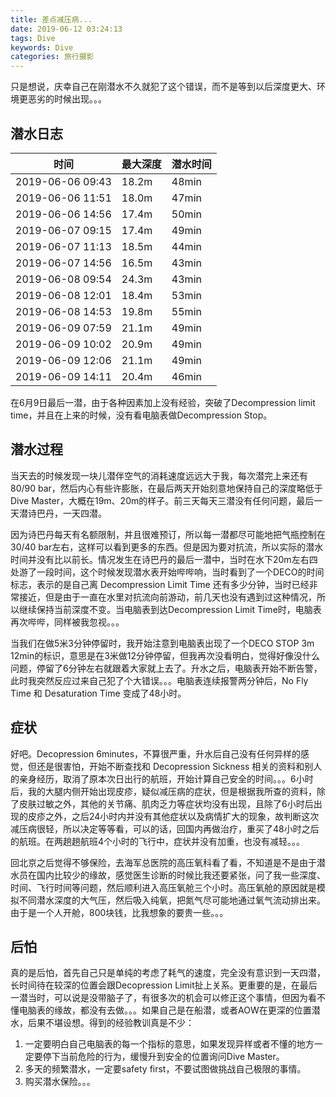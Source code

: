 ```yaml
---
title: 差点减压病...
date: 2019-06-12 03:24:13
tags: Dive
keywords: Dive
categories: 旅行摄影
---
```

只是想说，庆幸自己在刚潜水不久就犯了这个错误，而不是等到以后深度更大、环境更恶劣的时候出现。。。

## 潜水日志

|时间 | 最大深度 | 潜水时间|
|------|-----|------|
|2019-06-06 09:43 | 18.2m | 48min |
|2019-06-06 11:51 | 18.0m | 47min |
|2019-06-06 14:56 | 17.4m | 50min |
|2019-06-07 09:15 | 17.4m | 49min |
|2019-06-07 11:13 | 18.5m | 44min |
|2019-06-07 14:56 | 16.5m | 43min |
|2019-06-08 09:54 | 24.3m | 43min |
|2019-06-08 12:01 | 18.4m | 53min |
|2019-06-08 14:53 | 19.8m | 55min |
|2019-06-09 07:59 | 21.1m | 49min |
|2019-06-09 10:02 | 20.9m | 49min |
|2019-06-09 12:06 | 21.1m | 49min |
|2019-06-09 14:11 | 20.4m | 46min |

在6月9日最后一潜，由于各种因素加上没有经验，突破了Decompression limit time，并且在上来的时候，没有看电脑表做Decompression Stop。

## 潜水过程

当天去的时候发现一块儿潜伴空气的消耗速度远远大于我，每次潜完上来还有80/90 bar，然后内心有些许膨胀，在最后两天开始刻意地保持自己的深度略低于Dive Master，大概在19m、20m的样子。前三天每天三潜没有任何问题，最后一天潜诗巴丹，一天四潜。  

因为诗巴丹每天有名额限制，并且很难预订，所以每一潜都尽可能地把气瓶控制在30/40 bar左右，这样可以看到更多的东西。但是因为要对抗流，所以实际的潜水时间并没有比以前长。情况发生在诗巴丹的最后一潜中，当时在水下20m左右四处游了一段时间，这个时候发现潜水表开始哔哔响，当时看到了一个DECO的时间标志，表示的是自己离 Decompression Limit Time 还有多少分钟，当时已经非常接近，但是由于一直在水里对抗流向前游动，前几天也没有遇到过这种情况，所以继续保持当前深度不变。当电脑表到达Decompression Limit Time时，电脑表再次哔哔，同样被我忽视。。。  

当我们在做5米3分钟停留时，我开始注意到电脑表出现了一个DECO STOP 3m 12min的标识，意思是在3米做12分钟停留，但我再次没看明白，觉得好像没什么问题，停留了6分钟左右就跟着大家就上去了。升水之后，电脑表开始不断告警，此时我突然反应过来自己犯了个大错误。。。电脑表连续报警两分钟后，No Fly Time 和 Desaturation Time 变成了48小时。


## 症状

好吧。Decopression 6minutes，不算很严重，升水后自己没有任何异样的感觉，但还是很害怕，开始不断查找和 Decopression Sickness 相关的资料和别人的亲身经历，取消了原本次日出行的航班，开始计算自己安全的时间。。。6小时后，我的大腿内侧开始出现皮疹，疑似减压病的症状，但是根据我所查的资料，除了皮肤过敏之外，其他的关节痛、肌肉乏力等症状均没有出现，且除了6小时后出现的皮疹之外，之后24小时内并没有其他症状以及病情扩大的现象，故判断这次减压病很轻，所以决定等等看，可以的话，回国内再做治疗，重买了48小时之后的航班。在两趟趟航班4个小时的飞行中，症状并没有加重，也没有减轻。。。

回北京之后觉得不够保险，去海军总医院的高压氧科看了看，不知道是不是由于潜水员在国内比较少的缘故，感觉医生诊断的时候比我还要紧张，问了我一些深度、时间、飞行时间等问题，然后顺利进入高压氧舱三个小时。高压氧舱的原因就是模拟不同潜水深度的大气压，然后吸入纯氧，把氮气尽可能地通过氧气流动排出来。由于是一个人开舱，800块钱，比我想象的要贵一些。。。

## 后怕

真的是后怕，首先自己只是单纯的考虑了耗气的速度，完全没有意识到一天四潜，长时间待在较深的位置会跟Decopression Limit扯上关系。更重要的是，在最后一潜当时，可以说是没带脑子了，有很多次的机会可以修正这个事情，但因为看不懂电脑表的缘故，都没有去做。。。如果自己是在船潜，或者AOW在更深的位置潜水，后果不堪设想。得到的经验教训真是不少：

1. 一定要明白自己电脑表的每一个指标的意思，如果发现异样或者不懂的地方一定要停下当前危险的行为，缓慢升到安全的位置询问Dive Master。
2. 多天的频繁潜水，一定要safety first，不要试图做挑战自己极限的事情。
3. 购买潜水保险。。。



